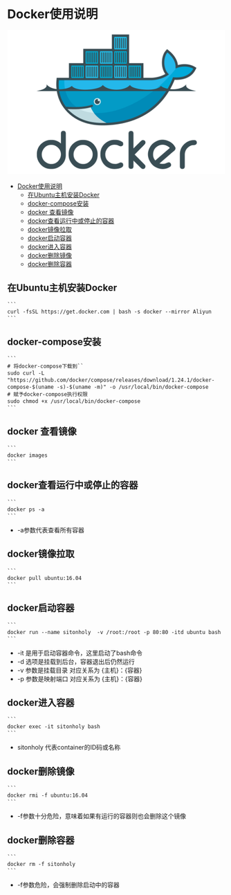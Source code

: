 # Docker使用说明

![docker](./images/docker.png)

<!-- TOC -->

- [Docker使用说明](#docker使用说明)
    - [在Ubuntu主机安装Docker](#在ubuntu主机安装docker)
    - [docker-compose安装](#docker-compose安装)
    - [docker 查看镜像](#docker-查看镜像)
    - [docker查看运行中或停止的容器](#docker查看运行中或停止的容器)
    - [docker镜像拉取](#docker镜像拉取)
    - [docker启动容器](#docker启动容器)
    - [docker进入容器](#docker进入容器)
    - [docker删除镜像](#docker删除镜像)
    - [docker删除容器](#docker删除容器)

<!-- /TOC -->

## 在Ubuntu主机安装Docker

    ```
    curl -fsSL https://get.docker.com | bash -s docker --mirror Aliyun
    ```

## docker-compose安装

    ```
    # 将docker-compose下载到``
    sudo curl -L "https://github.com/docker/compose/releases/download/1.24.1/docker-compose-$(uname -s)-$(uname -m)" -o /usr/local/bin/docker-compose
    # 赋予docker-compose执行权限
    sudo chmod +x /usr/local/bin/docker-compose
    ```

## docker 查看镜像

    ```
    docker images
    ```

## docker查看运行中或停止的容器

    ```
    docker ps -a
    ```

- -a参数代表查看所有容器


## docker镜像拉取

    ```
    docker pull ubuntu:16.04
    ```

## docker启动容器

    ```
    docker run --name sitonholy  -v /root:/root -p 80:80 -itd ubuntu bash
    ```
    
- -it 是用于启动容器命令，这里启动了bash命令
- -d 选项是挂载到后台，容器退出后仍然运行
- -v 参数是挂载目录 对应关系为 {主机}：{容器}
- -p 参数是映射端口 对应关系为 {主机}：{容器}

## docker进入容器

    ```
    docker exec -it sitonholy bash
    ```
- sitonholy 代表container的ID码或名称

## docker删除镜像

    ```
    docker rmi -f ubuntu:16.04
    ```
- -f参数十分危险，意味着如果有运行的容器则也会删除这个镜像

## docker删除容器

    ```
    docker rm -f sitonholy
    ```
- -f参数危险，会强制删除启动中的容器